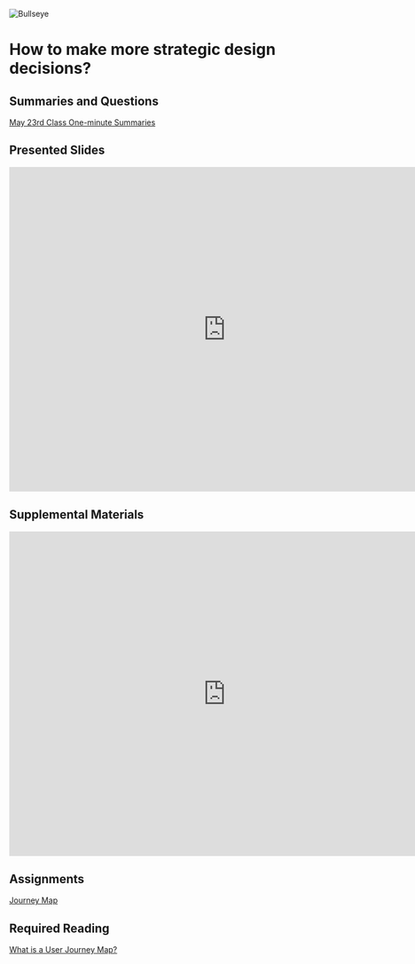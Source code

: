 ![Bullseye](../../assets/images/6384294717_5047a35d48_b.jpg ':class=banner-image')

# How to make more strategic design decisions?

## Summaries and Questions  
[May 23rd Class One-minute Summaries](https://sso.canvaslms.com/courses/1924881/assignments/14377744)

## Presented Slides  
<div class="video-container-16by9"><iframe src="https://docs.google.com/presentation/d/e/2PACX-1vRnnRFelgw1ksq_p8Eryg3dnyLCRRLPf5fBgdwdv9p-tCIwcxqWvzDGrGbjxGHL7HqEJVpmV26ntk3a/embed?start=false&loop=false&delayms=3000" frameborder="0" width=780" height="585" allowfullscreen="true" mozallowfullscreen="true" webkitallowfullscreen="true"></iframe></div>

## Supplemental Materials  
<div class="video-container-4by3"><iframe width="780" height="585" src="https://www.youtube.com/embed/a40QYgO-_aM" frameborder="0" allow="accelerometer; autoplay; encrypted-media; gyroscope; picture-in-picture" allowfullscreen></iframe></div>

## Assignments
[Journey Map](https://sso.canvaslms.com/courses/1924881/assignments/14377756)  

## Required Reading  
<a class="embedly-card" data-card-controls="0" data-card-align="left" href="https://www.aytech.ca/blog/user-journey-map/">What is a User Journey Map?</a>
